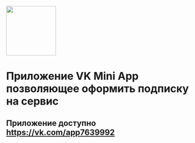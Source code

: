 [<img width="134" src="https://vk.com/images/apps/mini_apps/vk_mini_apps_logo.svg">](https://vk.com/services)

# Приложение VK Mini App позволяющее оформить подписку на сервис

## Приложение доступно https://vk.com/app7639992
